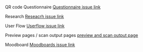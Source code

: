 QR code Questionnaire [Questionnaire issue link](https://github.com/zuri-training/Qr_gen-Team_54-Repo/issues/80)

Research [Reseacrh issue link](https://github.com/zuri-training/Qr_gen-Team_54-Repo/issues/70)

User Flow [Userflow issue link](https://github.com/zuri-training/Qr_gen-Team_54-Repo/issues/13)

Preview pages / scan output pages [preview and scan output page](https://github.com/zuri-training/Qr_gen-Team_54-Repo/issues/77)

Moodboard [Moodboards issue link](https://github.com/zuri-training/Qr_gen-Team_54-Repo/issues/66)
